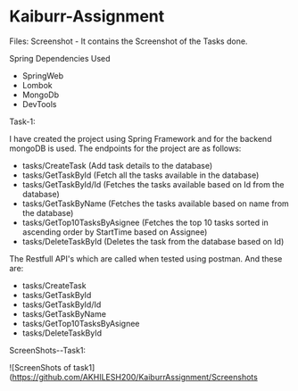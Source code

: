 # Kaiburr-Assignment

Files:
Screenshot - It contains the Screenshot of the Tasks done.






Spring Dependencies Used
   - SpringWeb
   - Lombok
   - MongoDb
   - DevTools


Task-1:

I have created the project using Spring Framework and for the backend mongoDB is used. The endpoints for the project are as follows:
   - tasks/CreateTask (Add task details to the database)
   - tasks/GetTaskById (Fetch all the tasks available in the database)
   - tasks/GetTaskById/Id (Fetches the tasks available based on Id from the database)
   - tasks/GetTaskByName (Fetches the tasks available based on name from the database)
   - tasks/GetTop10TasksByAsignee (Fetches the top 10 tasks sorted in ascending order by StartTime based on Assignee)
   - tasks/DeleteTaskById (Deletes the task from the database based on Id)

The Restfull API's which are called when tested using postman. And these are:
  - tasks/CreateTask
  - tasks/GetTaskById
  - tasks/GetTaskById/Id
  - tasks/GetTaskByName
  - tasks/GetTop10TasksByAsignee
  - tasks/DeleteTaskById

ScreenShots--Task1:

 ![ScreenShots of task1](https://github.com/AKHILESH200/KaiburrAssignment/Screenshots
 
	 
		
